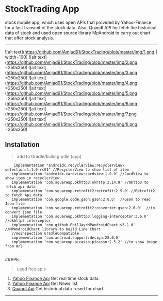 # StockTrading App
stock mobile app, which uses open APIs that provided by Yahoo-Finance for a fast transmit of the stock data. Also, Quandl API for fetch the historical data of stock and used open source library MpAndroid to carry out chart that offer stock analysis.

___

![alt text](https://github.com/Amjad91/StockTrading/blob/master/img/1.png | width=100)
![alt text](https://github.com/Amjad91/StockTrading/blob/master/img/2.png =250x250)
![alt text](https://github.com/Amjad91/StockTrading/blob/master/img/3.png =250x250)
![alt text](https://github.com/Amjad91/StockTrading/blob/master/img/4.png =250x250)
![alt text](https://github.com/Amjad91/StockTrading/blob/master/img/5.png =250x250)
![alt text](https://github.com/Amjad91/StockTrading/blob/master/img/6.png =250x250)
![alt text](https://github.com/Amjad91/StockTrading/blob/master/img/7.png =250x250)
![alt text](https://github.com/Amjad91/StockTrading/blob/master/img/8.png =250x250)


## Installation
 >add to Gradle/build.gradle (app)
 
 ```
     implementation "androidx.recyclerview:recyclerview-selection:1.1.0-rc01" //RecyclerView to show list of item
    implementation "androidx.cardview:cardview:1.0.0" //CardView to show item in recyclerView
    implementation 'com.squareup.okhttp3:okhttp:3.14.9' //Okttp3 to fetch api data
    implementation 'com.squareup.retrofit2:retrofit:2.9.0' //Retrofit2 to fetch Api data 
    implementation 'com.google.code.gson:gson:2.8.6'  //Gson to read Json file
    implementation 'com.squareup.retrofit2:converter-gson:2.6.0'  //to convert json file 
    implementation 'com.squareup.okhttp3:logging-interceptor:3.6.0' //okhttp3 interceptor
    implementation 'com.github.PhilJay:MPAndroidChart:v3.1.0' //MPAndroidChart library to build Line Chart
    //noinspection GradleCompatible
    implementation 'com.android.support:design:28.0.0'
    implementation 'com.squareup.picasso:picasso:2.5.2' //to show image from Url
    
 ```
 
 ##APIs 
 
 > used free apis
 1. [Yahoo Finance Api](https://apidojo-yahoo-finance-v1.p.rapidapi.com/) Get real time stock data.
 2. [Yahoo Finance Api](https://apidojo-yahoo-finance-v1.p.rapidapi.com/news) Get News list.
 3. [Quandl Api](https://www.quandl.com/api/v3/datasets/) Get historical data -used for chart
 
___
 
 
 
 
 
